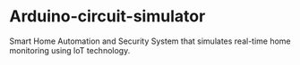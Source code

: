 # Arduino-circuit-simulator
Smart Home Automation and Security System that simulates real-time home monitoring using loT technology.
